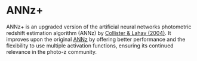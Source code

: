 # ANNz+
ANNz+ is an upgraded version of the artificial neural networks photometric redshift estimation algorithm (ANNz) by [Collister & Lahav (2004)](https://iopscience.iop.org/article/10.1086/383254). It improves upon the original [ANNz](https://www.homepages.ucl.ac.uk/~ucapola/annz.html) by offering better performance and the flexibility to use multiple activation functions, ensuring its continued relevance in the photo-z community.
